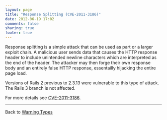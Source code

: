 ```yaml
---
layout: page
title: "Response Splitting (CVE-2011-3186)"
date: 2012-06-19 17:02
comments: false
sharing: true
footer: true
---
```


Response splitting is a simple attack that can be used as part or a larger exploit chain. A malicious user sends data that causes the HTTP response header to include unintended newline characters which are interpreted as the end of the header. The attacker may then forge their own response body and an entirely false HTTP response, essentailly hijacking the entire page load.

Versions of Rails 2 previous to 2.3.13 were vulnerable to this type of attack. The Rails 3 branch is not affected.

For more details see [CVE-2011-3186](http://groups.google.com/group/rubyonrails-security/browse_thread/thread/6ffc93bde0298768).

---
Back to [Warning Types](/docs/warning_types)
